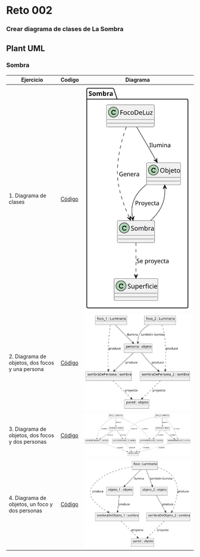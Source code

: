 # Reto 002

### Crear diagrama de clases de La Sombra

## **Plant UML**

### Sombra

|Ejercicio|Codigo|Diagrama|
|-|-|:-:|
|1. Diagrama de clases| [Código](/entregas/garciaDiego/Reto002/Sombra.puml) |![](/entregas/garciaDiego/Imagenes/Reto002/Sombra.svg)
|2. Diagrama de objetos, dos focos y una persona|[Código](/entregas/garciaDiego/Reto002/Sombra2.puml)|![](/entregas/garciaDiego/Imagenes/Reto002/Sombra2.svg)
|3. Diagrama de objetos, dos focos y dos personas|[Código](/entregas/garciaDiego/Reto002/Sombra3.puml)|![](/entregas/garciaDiego/Imagenes/Reto002/Sombra3.svg)
|4. Diagrama de objetos, un foco y dos personas|[Código](/entregas/garciaDiego/Reto002/Sombra4.puml)|![](/entregas/garciaDiego/Imagenes/Reto002/Sombra4.svg)


